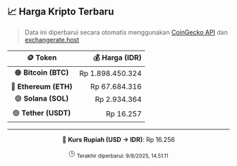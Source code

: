 

<!-- HARGA_KRIPTO -->
## 📈 Harga Kripto Terbaru

> Data ini diperbarui secara otomatis menggunakan [CoinGecko API](https://www.coingecko.com/) dan [exchangerate.host](https://exchangerate.host/)

<div align="center">

| 🪙 Token | 💰 Harga (IDR) |
|:------:|---------------:|
| 🟠 **Bitcoin (BTC)**   | Rp 1.898.450.324 |
| 🔵 **Ethereum (ETH)**  | Rp 67.684.316 |
| 🟣 **Solana (SOL)**    | Rp 2.934.364 |
| 🟢 **Tether (USDT)**   | Rp 16.257 |

---

💱 **Kurs Rupiah (USD → IDR)**: Rp 16.256

🕒 <sub>Terakhir diperbarui: 9/8/2025, 14.51.11</sub>

</div>
<!-- /HARGA_KRIPTO -->